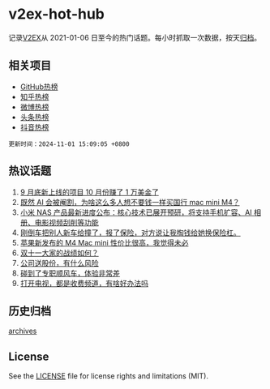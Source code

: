 # v2ex-hot-hub

 记录[V2EX](https://www.v2ex.com/)从 2021-01-06 日至今的热门话题。每小时抓取一次数据，按天[归档](archives)。
 
 ## 相关项目

- [GitHub热榜](https://github.com/snaildev/github-hot-hub)
- [知乎热榜](https://github.com/snaildev/zhihu-hot-hub)
- [微博热榜](https://github.com/snaildev/weibo-hot-hub)
- [头条热榜](https://github.com/snaildev/toutiao-hot-hub)
- [抖音热榜](https://github.com/snaildev/douyin-hot-hub)


 `更新时间：2024-11-01 15:09:05 +0800`

## 热议话题

1. [9 月底新上线的项目 10 月份赚了 1 万美金了](https://www.v2ex.com/t/1085472)
1. [既然 AI 会被阉割，为啥这么多人想不要钱一样买国行 mac mini M4？](https://www.v2ex.com/t/1085543)
1. [小米 NAS 产品最新进度公布：核心技术已展开预研，将支持手机扩容、AI 相册、电影视频刮削等功能](https://www.v2ex.com/t/1085360)
1. [刚倒车把别人新车给撞了，报了保险，对方说让我掏钱给她换保险杠。](https://www.v2ex.com/t/1085484)
1. [苹果新发布的 M4 Mac mini 性价比很高，我觉得未必](https://www.v2ex.com/t/1085550)
1. [双十一大家的战绩如何？](https://www.v2ex.com/t/1085589)
1. [公司送股份，有什么风险](https://www.v2ex.com/t/1085579)
1. [碰到了专职顺风车，体验非常差](https://www.v2ex.com/t/1085584)
1. [打开电视，都是收费频道，有啥好办法吗](https://www.v2ex.com/t/1085583)

## 历史归档

[archives](archives)

## License

See the [LICENSE](LICENSE) file for license rights and limitations (MIT).
